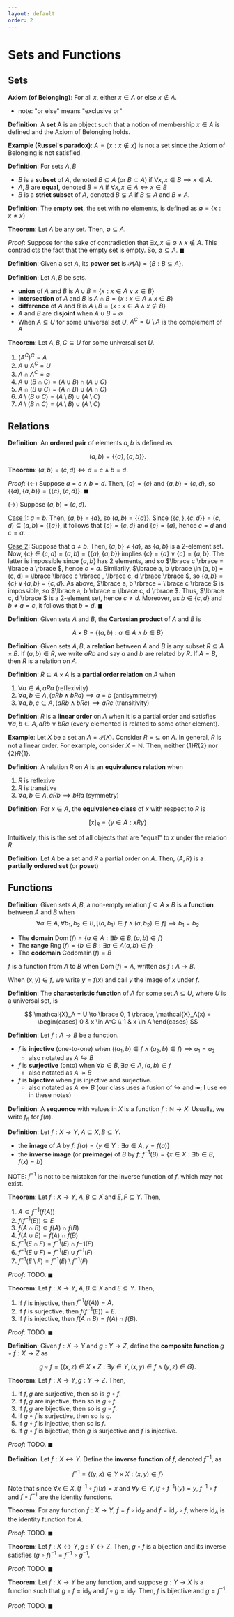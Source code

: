 ```yaml
---
layout: default
order: 2
---
```


# Sets and Functions

## Sets

**Axiom (of Belonging)**: For all $x$, either $x \in A$ or else $x \not\in A$.
* note: "or else" means "exclusive or"

**Definition**: A **set** A is an object such that a notion of membership $x \in A$ is defined
and the Axiom of Belonging holds.

**Example (Russel's paradox)**: $A = \lbrace x : x \not\in x \rbrace$ is not a set since the Axiom of Belonging is not satisfied.

**Definition**: For sets $A,B$
* $B$ is a **subset** of $A$, denoted $B \subseteq A$ (or $B \subset A$) if $\forall x, x \in B \implies x \in A$.
* $A,B$ are **equal**, denoted $B = A$ if $\forall x, x \in A \iff x \in B$
* $B$ is a **strict subset** of $A$, denoted $B \subsetneq A$ if $B \subseteq A$ and $B \neq A$.

**Definition**: The **empty set**, the set with no elements, is defined as $\emptyset = \lbrace x : x \neq x \rbrace$

**Theorem**: Let $A$ be any set. Then, $\emptyset \subseteq A$.

*Proof*: Suppose for the sake of contradiction that $\exists x, x \in \emptyset \land x \not\in A$. This contradicts the fact that the empty set is empty. So, $\emptyset \subseteq A$. $\blacksquare$

**Definition**: Given a set $A$, its **power set** is $\mathscr P(A) = \lbrace B : B \subseteq A \rbrace$.

**Definition**: Let $A, B$ be sets.
* **union** of $A$ and $B$ is $A \cup B = \lbrace x : x \in A \lor x \in B \rbrace$
* **intersection** of $A$ and $B$ is $A \cap B = \lbrace x : x \in A \land x \in B \rbrace$
* **difference** of $A$ and $B$ is $A \setminus B = \lbrace x : x \in A \land x \not\in B \rbrace$
* $A$ and $B$ are **disjoint** when $A \cup B = \emptyset$
* When $A \subseteq U$ for some universal set $U$, $A^C = U \setminus A$ is the complement of $A$

**Theorem**: Let $A,B,C \subseteq U$ for some universal set $U$.
1. $(A^C)^C = A$
1. $A \cup A^C = U$
1. $A \cap A^C = \emptyset$
1. $A \cup (B \cap C) = (A \cup B) \cap (A \cup C)$
1. $A \cap (B \cup C) = (A \cap B) \cup (A \cap C)$
1. $A \setminus (B \cup C) = (A \setminus B) \cup (A \setminus C)$
1. $A \setminus (B \cap C) = (A \setminus B) \cup (A \setminus C)$

## Relations

**Definition**: An **ordered pair** of elements $a, b$ is defined as

$$
  (a, b) = \lbrace \lbrace a \rbrace, \lbrace a, b \rbrace \rbrace.
$$

**Theorem**: $(a, b) = (c, d) \iff a = c \land b = d$.

*Proof*: ($\leftarrow$) Suppose $a = c \land b = d$. Then, $\lbrace a \rbrace = \lbrace c \rbrace$ and $\lbrace a, b \rbrace = \lbrace c, d \rbrace$, so $\lbrace \lbrace a \rbrace, \lbrace a, b \rbrace \rbrace = \lbrace \lbrace c \rbrace, \lbrace c, d \rbrace \rbrace$. $\blacksquare$

($\rightarrow$) Suppose $(a, b) = (c, d)$.

<u>Case 1</u>: $a = b$. Then, $\lbrace a, b \rbrace = \lbrace a \rbrace$, so $(a, b) = \lbrace \lbrace a \rbrace \rbrace$. Since $\lbrace \lbrace c, \rbrace, \lbrace c, d \rbrace \rbrace = (c, d) \subseteq (a, b) = \lbrace \lbrace a \rbrace \rbrace$, it follows that $\lbrace c \rbrace = \lbrace c, d \rbrace$ and $\lbrace c \rbrace = \lbrace a \rbrace$, hence $c = d$ and $c = a$.

<u>Case 2</u>: Suppose that $a \neq b$. Then, $\lbrace a, b \rbrace \neq \lbrace a \rbrace$, as $\lbrace a, b \rbrace$ is a 2-element set. Now, $\lbrace c \rbrace \in (c, d) = (a, b) = \lbrace \lbrace a \rbrace,\lbrace a, b \rbrace \rbrace$ implies $\lbrace c \rbrace = \lbrace a \rbrace \lor \lbrace c \rbrace = \lbrace a, b \rbrace$. The latter is impossible since $\lbrace a, b \rbrace$ has 2 elements, and so $\lbrace c \rbrace  = \lbrace a \rbrace $, hence $c = a$. Similarily, $\lbrace a, b \rbrace \in (a, b) = (c, d) = \lbrace \lbrace c \rbrace , \lbrace c, d \rbrace  \rbrace $, so $\lbrace a, b \rbrace  = \lbrace c \rbrace  \lor \lbrace a, b \rbrace  = \lbrace c, d \rbrace$. As above, $\lbrace a, b \rbrace = \lbrace c \rbrace $ is impossible, so $\lbrace a, b \rbrace  = \lbrace c, d \rbrace $. Thus, $\lbrace c, d \rbrace $ is a 2-element set, hence $c \neq d$. Moreover, as $b \in \lbrace c, d \rbrace$  and $b \neq a = c$, it follows that $b = d$. $\blacksquare$

**Definition**: Given sets $A$ and $B$, the **Cartesian product** of $A$ and $B$ is

$$
    A \times B = \lbrace (a,b) : a \in A \land b \in B \rbrace
$$

**Definition**: Given sets $A,B$, a **relation** between $A$ and $B$ is any subset
$R \subseteq A \times B$. If $(a, b) \in R$, we write $aRb$ and say $a$ and $b$ are related by $R$. If $A = B$, then $R$ is a relation on $A$.

**Definition**: $R \subseteq A \times A$ is a **partial order relation** on $A$ when
1. $\forall a \in A, aRa$ (reflexivity)
1. $\forall a, b \in A, (aRb \land bRa) \implies a = b$ (antisymmetry)
1. $\forall a,b,c \in A, (aRb \land bRc) \implies aRc$ (transitivity)

**Definition**: $R$ is a **linear order** on $A$ when it is a partial order
and satisfies $\forall a,b \in A, aRb \lor bRa$ (every elemented is related to some other element).

**Example**: Let $X$ be a set an $A = \mathscr P(X)$. Consider $R = \subseteq$ on $A$. In general, $R$ is not a linear order. For example, consider $X = \mathbb N$. Then, neither $\lbrace 1 \rbrace R \lbrace 2 \rbrace$ nor $\lbrace 2 \rbrace R \lbrace 1 \rbrace$.

**Definition**: A relation $R$ on $A$ is an **equivalence relation** when
1. $R$ is reflexive
1. $R$ is transitive
1. $\forall a, b \in A, aRb \implies bRa$ (symmetry)

**Definition**: For $x \in A$, the **equivalence class** of $x$ with respect to $R$ is

$$
    [x]_R = \lbrace  y \in A : xRy \rbrace
$$

Intuitively, this is the set of all objects that are "equal" to $x$ under the relation $R$.

**Definition**: Let $A$ be a set and $R$ a partial order on $A$. Then, $(A, R)$ is a **partially ordered set** (or **poset**)

## Functions 

**Definition**: Given sets $A, B$, a non-empty relation $f \subseteq A \times B$ is a **function** between $A$ and $B$ when
$$
    \forall a \in A, \forall b_1, b_2 \in B, [(a, b_1) \in f \land (a, b_2) \in f] \implies b_1 = b_2
$$
* The **domain** $\operatorname{Dom}(f) = \lbrace a \in A : \exists b \in B, (a, b) \in f \rbrace$
* The **range** $\operatorname{Rng}(f) = \lbrace b \in B : \exists a \in A (a, b) \in f \rbrace$
* The **codomain** $\operatorname{Codomain}(f) = B$

$f$ is a function from $A$ to $B$ when $\operatorname{Dom}(f) = A$, written as $f: A \to B$.

When $(x, y) \in f$, we write $y = f(x)$ and call $y$ the image of $x$ under $f$.

**Definition**: The **characteristic function** of $A$ for some set $A \subseteq U$, where $U$ is a universal set, is

$$
  \mathcal{X}_A = U \to \lbrace 0, 1 \rbrace, \mathcal{X}_A(x) = \begin{cases}
    0 & x \in A^C \\
    1 & x \in A
  \end{cases}
$$


**Definition**: Let $f: A \to B$ be a function.
* $f$ is **injective** (one-to-one) when $((a_1, b) \in f \land (a_2, b) \in f) \implies a_1 = a_2$
  * also notated as $A \hookrightarrow B$
* $f$ is **surjective** (onto) when $\forall b \in B, \exists a \in A, (a, b) \in f$
  * also notated as $A \twoheadrightarrow B$
* $f$ is **bijective** when $f$ is injective and surjective.
  * also notated as $A \leftrightarrow B$ (our class uses a fusion of $\hookrightarrow$ and $\twoheadrightarrow$; I use $\leftrightarrow$ in these notes)

**Definition**: A **sequence** with values in $X$ is a function $f: \mathbb N \to X$. Usually, we write $f_n$ for $f(n)$.

**Definition**: Let $f: X \to Y$, $A \subseteq X, B \subseteq Y$.
* the **image** of $A$ by $f$: $f(a) = \lbrace y \in Y : \exists a \in A, y = f(a) \rbrace$
* the **inverse image** (or **preimage**) of $B$ by $f$: $f^{-1}(B) = \lbrace x \in X : \exists b \in B, f(x) = b \rbrace$

NOTE: $f^{-1}$ is not to be mistaken for the inverse function of $f$, which may not exist.

**Theorem**: Let $f: X \to Y$, $A, B \subseteq X$ and $E,F \subseteq Y$. Then,
1. $A \subseteq f^{-1}(f(A))$
1. $f(f^{-1}(E)) \subseteq E$
1. $f(A \cap B) \subseteq f(A) \cap f(B)$
1. $f(A \cup B) = f(A) \cap f(B)$
1. $f^{-1}(E \cap F) = f^{-1}(E) \cap f{-1}(F)$
1. $f^{-1}(E \cup F) = f^{-1}(E) \cup f^{-1}(F)$
1. $f^{-1}(E \setminus F) = f^{-1}(E) \setminus f^{-1}(F)$

*Proof*: TODO. $\blacksquare$

**Theorem**: Let $f: X \to Y$, $A,B \subseteq X$ and $E \subseteq Y$. Then,
1. If $f$ is injective, then $f^{-1}(f(A)) = A$.
1. If $f$ is surjective, then $f(f^{-1}(E)) = E$.
1. If $f$ is injective, then $f(A \cap B) = f(A) \cap f(B)$.

*Proof*: TODO. $\blacksquare$

**Definition**: Given $f: X \to Y$ and $g: Y \to Z$, define the **composite function** $g \circ f: X \to Z$ as

$$
g \circ f = \lbrace (x, z) \in X \times Z: \exists y \in Y, (x, y) \in f \land (y, z) \in G \rbrace.
$$

**Theorem**: Let $f: X \to Y, g: Y \to Z$. Then,
1. If $f, g$ are surjective, then so is $g \circ f$.
1. If $f, g$ are injective, then so is $g \circ f$.
1. If $f, g$ are bijective, then so is $g \circ f$.
1. If $g \circ f$ is surjective, then so is $g$.
1. If $g \circ f$ is injective, then so is $f$.
1. If $g \circ f$ is bijective, then $g$ is surjective and $f$ is injective.

*Proof*: TODO. $\blacksquare$

**Definition**: Let $f: X \leftrightarrow Y$. Define the **inverse function** of $f$, denoted $f^{-1}$, as

$$
  f^{-1} = \lbrace (y, x) \in Y \times X : (x, y) \in f \rbrace
$$

Note that since $\forall x \in X, (f^{-1} \circ f)(x) = x$ and $\forall y \in Y, (f \circ f^{-1})(y) = y$, $f^{-1} \circ f$ and $f \circ f^{-1}$ are the identity functions.

**Theorem**: For any function $f: X \to Y$, $f = f \circ \operatorname{id}_X$ and $f = \operatorname{id}_y \circ f$, where $\operatorname{id}_A$ is the identity function for $A$.

*Proof*: TODO. $\blacksquare$

**Theorem**: Let $f: X \leftrightarrow Y, g: Y \leftrightarrow Z$. Then, $g \circ f$ is a bijection and its inverse satisfies $(g \circ f)^{-1} = f^{-1} \circ g^{-1}$.

*Proof*: TODO. $\blacksquare$

**Theorem**: Let $f: X \to Y$ be any function, and suppose $g: Y \to X$ is a function such that $g \circ f = \operatorname{id}_X$ and $f \circ g = \operatorname{id}_Y$. Then, $f$ is bijective and $g = f^{-1}$.

*Proof*: TODO. $\blacksquare$



